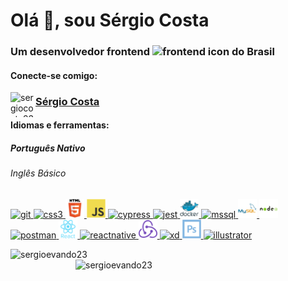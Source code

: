<h1 align="left">Olá 👋, sou Sérgio Costa</h1>
<h3 align="left">Um desenvolvedor frontend <img src="https://img.icons8.com/cotton/2x/laptop-coding.png" alt="frontend icon" height="26" width="26"/> do Brasil</h3>

<h4 align="left">Conecte-se comigo: </h4>
<p align="left">
    <a href="https://linkedin.com/in/sergiocosta23" target="blank">
        <img align="left" src="https://img.icons8.com/nolan/344/linkedin-circled.png" alt="sergiocosta23" height="40" width="40" /> 
        <h3> Sérgio Costa</h3>
    </a>
</p>

<h4 align="left">Idiomas e ferramentas:</h4>
<h5> Português Nativo </h5>
<h6> Inglês Básico </h6>
<p align="left"> 
    <a href="https://git-scm.com/" target="_blank" rel="noreferrer"> 
        <img src="https://www.vectorlogo.zone/logos/git-scm/git-scm-icon.svg" alt="git" width="30" height="30"/> 
    </a> 
    <a href="https://www.w3schools.com/css/" target="_blank" rel="noreferrer"> 
        <img src="https://img.icons8.com/color/344/css3.png" alt="css3" width="30" height="30"/> 
    </a> 
    <a href="https://www.w3.org/html/" target ="_blank" rel="noreferrer"> 
        <img src="https://raw.githubusercontent.com/devicons/devicon/master/icons/html5/html5-original-wordmark.svg" alt="html5" lwidth="30" height="30"/>
    </a> 
    <a href="https://developer.mozilla.org/en-US/docs/Web/JavaScript" target="_blank" rel="noreferrer"> 
        <img src="https://raw.githubusercontent.com/devicons/devicon/master/icons/javascript/javascript-original.svg " alt="javascript" width="30" height="30"/> 
    </a> 
    <a href="https:// www.cypress.io" target="_blank" rel="noreferrer"> 
        <img src="https://raw.githubusercontent.com/simple-icons/simple-icons/6e46ec1fc23b60c8fd0d2f2ff46db82e16dbd75f/icons/cypress.svg" alt= "cypress" width="30" height="30"/> 
    </a> 
    <a href="https://jestjs.io" target="_blank" rel="noreferrer"> 
        <img src="https://www.vectorlogo.zone/logos/jestjsio/jestjsio-icon.svg" alt="jest" width="30" height="30"/> 
    </a> 
    <a href="https://www.docker.com/" target="_blank" rel="noreferrer">
        <img src="https://raw.githubusercontent.com/devicons/devicon/master/icons/docker/docker-original-wordmark.svg" alt="docker" width="30" height="30"/> 
    </a> 
    <a href="https://www.microsoft.com/en-us/sql-server" target="_blank" rel="noreferrer"> 
        <img src="https://www.svgrepo.com/show/303229/microsoft-sql-server-logo.svg" alt="mssql" width="30" height="30"/> 
    </a> 
    <a href="https://www.mysql.com/" target ="_blank" rel="noreferrer"> 
        <img src="https://raw.githubusercontent.com/devicons/devicon/master/icons/mysql/mysql-original-wordmark.svg" alt="mysql" width="30" height="30"/>
    </a> 
    <a href="https://nodejs.org" target="_blank" rel="noreferrer"> 
        <img src="https://raw.githubusercontent.com/devicons/devicon/master/icons/nodejs/nodejs-original-wordmark.svg" alt="nodejs" width="30" height="30"/> 
    </a> 
     <a href="https://www.postman.com/" target="_blank" rel="postman"> 
        <img src="https://cdn.iconscout.com/icon/free/png-256/postman-3628404-3032239.png" alt="postman" width="30" height="30"/> 
    </a> 
    <a href="https://reactjs.org/" target="_blank" rel="noreferrer"> 
        <img src="https://raw.githubusercontent.com/devicons/devicon/master/icons/react/react-original-wordmark.svg" alt="react" width="30" height="30"/> 
    </a> 
    <a href="https://reactnative.dev/" target="_blank" rel="noreferrer"> 
        <img src="https://reactnative.dev/img/header_logo.svg" alt="reactnative" width="30" height="30"/> 
    </a> 
    <a href="https://redux.js.org" target="_blank" rel="noreferrer"> 
        <img src="https://raw.githubusercontent.com/devicons/devicon/master/icons/redux/redux-original.svg" alt="redux" width="30" height="30"/> 
    </a> 
    <a href="https://www.adobe.com/products/xd.html" target="_blank" rel="noreferrer"> 
        <img src="https://cdn.worldvectorlogo.com/logos/adobe-xd.svg" alt="xd" width="30" height="30"/> 
    </a> 
    <a href="https://www.photoshop.com/en" target ="_blank" rel="noreferrer"> 
        <img src="https://raw.githubusercontent.com/devicons/devicon/master/icons/photoshop/photoshop-line.svg" alt="photoshop" width="30" height="30"/> 
    </a> 
    <a href="https://www.adobe.com/in/products/illustrator.html" target="_blank" rel="noreferrer"> 
        <img src="https://www.vectorlogo.zone/logos/adobe_illustrator/adobe_illustrator-icon.svg" alt="illustrator" width="30" height="30"/> 
    </a> 
</p>

<img align="left" width="400" src="https://github-readme-stats.vercel.app/api?username=sergioevando23&show_icons=true&locale=en" alt="sergioevando23" /> 

<img align="right" width="400" src="https://github-readme-stats.vercel.app/api/top-langs?username=sergioevando23&show_icons=true&locale=en&layout=compact" alt="sergioevando23" /> 
